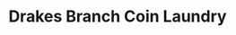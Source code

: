 ---
title: "Drakes Branch Coin Laundry"
url: /drakes-branch/drakes-branch-coin-laundry/
shop: laundry
---